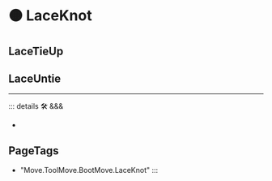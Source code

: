 
# 🟠 <move>LaceKnot</move>

## LaceTieUp

## LaceUntie

---

<!-- =================================================== -->
<!-- =================================================== -->
<!-- =================================================== -->
<!-- =================================================== -->
<!-- =================================================== -->
::: details 🛠 <dev>&&&</dev>

-

<h2>PageTags</h2>

- "Move.ToolMove.BootMove.LaceKnot"
:::
